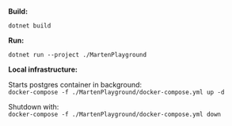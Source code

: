 **Build:**

`dotnet build`

**Run:**

`dotnet run --project ./MartenPlayground`


**Local infrastructure:**

Starts postgres container in background:\
`docker-compose -f ./MartenPlayground/docker-compose.yml up -d`

Shutdown with:\
`docker-compose -f ./MartenPlayground/docker-compose.yml down`
